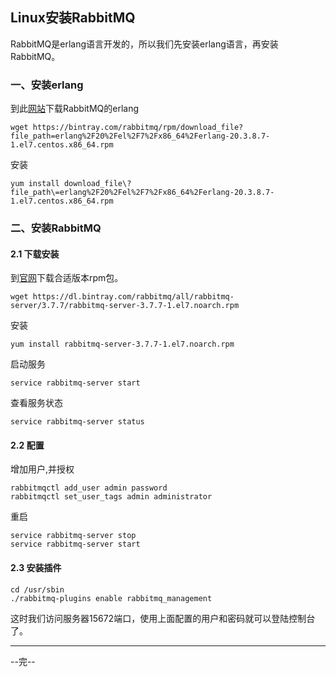 ## Linux安装RabbitMQ

RabbitMQ是erlang语言开发的，所以我们先安装erlang语言，再安装RabbitMQ。

### 一、安装erlang

到此[网站](https://bintray.com/rabbitmq/rpm/erlang)下载RabbitMQ的erlang

```
wget https://bintray.com/rabbitmq/rpm/download_file?file_path=erlang%2F20%2Fel%2F7%2Fx86_64%2Ferlang-20.3.8.7-1.el7.centos.x86_64.rpm
```

安装

```
yum install download_file\?file_path\=erlang%2F20%2Fel%2F7%2Fx86_64%2Ferlang-20.3.8.7-1.el7.centos.x86_64.rpm 
```


### 二、安装RabbitMQ

#### 2.1 下载安装

到[官网](http://www.rabbitmq.com/install-rpm.html#downloads)下载合适版本rpm包。

```
wget https://dl.bintray.com/rabbitmq/all/rabbitmq-server/3.7.7/rabbitmq-server-3.7.7-1.el7.noarch.rpm
```

安装
```
yum install rabbitmq-server-3.7.7-1.el7.noarch.rpm 
```

启动服务

```
service rabbitmq-server start
```

查看服务状态

```
service rabbitmq-server status
```

#### 2.2 配置

增加用户,并授权

```
rabbitmqctl add_user admin password
rabbitmqctl set_user_tags admin administrator
```

重启

```
service rabbitmq-server stop
service rabbitmq-server start
```

#### 2.3 安装插件

```
cd /usr/sbin
./rabbitmq-plugins enable rabbitmq_management
```

这时我们访问服务器15672端口，使用上面配置的用户和密码就可以登陆控制台了。

---

--完--